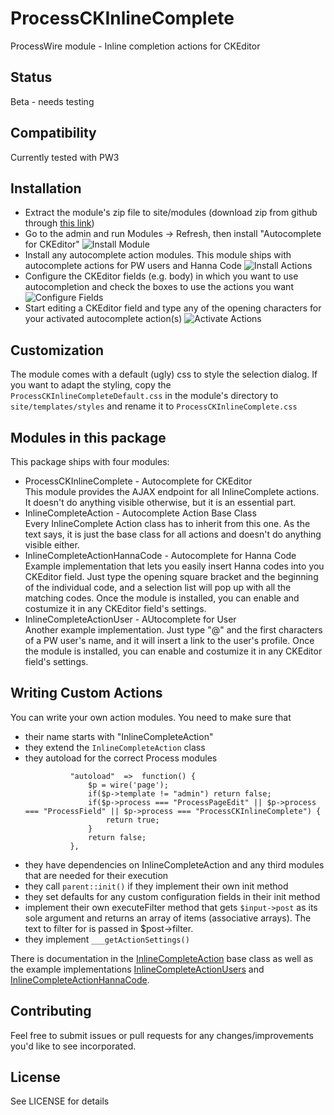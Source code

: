# ProcessCKInlineComplete
ProcessWire module - Inline completion actions for CKEditor

## Status
Beta - needs testing

## Compatibility
Currently tested with PW3

## Installation
* Extract the module's zip file to site/modules (download zip from github through [this link](https://github.com/BitPoet/ProcessCKInlineComplete/archive/master.zip))
* Go to the admin and run Modules -> Refresh, then install "Autocomplete for CKEditor"
  ![Install Module](https://bitpoet.github.io/img/ProcessCKInlineComplete_install_1.png)
* Install any autocomplete action modules. This module ships with autocomplete actions for PW users and Hanna Code
  ![Install Actions](https://bitpoet.github.io/img/ProcessCKInlineComplete_install_2.png)
* Configure the CKEditor fields (e.g. body) in which you want to use autocompletion and check the boxes to use the actions you want
  ![Configure Fields](https://bitpoet.github.io/img/ProcessCKInlineComplete_user_action.png)
* Start editing a CKEditor field and type any of the opening characters for your activated autocomplete action(s)
  ![Activate Actions](https://bitpoet.github.io/img/ProcessCKInlineComplete_editing.gif)

## Customization
The module comes with a default (ugly) css to style the selection dialog. If you want to adapt the styling,
copy the ```ProcessCKInlineCompleteDefault.css``` in the module's directory to ```site/templates/styles``` and rename it to
```ProcessCKInlineComplete.css```

## Modules in this package

This package ships with four modules:

* ProcessCKInlineComplete - Autocomplete for CKEditor  
  This module provides the AJAX endpoint for all InlineComplete actions. It doesn't do anything visible otherwise, but it is an essential part.
* InlineCompleteAction - Autocomplete Action Base Class  
  Every InlineComplete Action class has to inherit from this one. As the text says, it is just the base class for all actions and doesn't do anything visible either.
* InlineCompleteActionHannaCode - Autocomplete for Hanna Code  
  Example implementation that lets you easily insert Hanna codes into you CKEditor field. Just type the opening square bracket and the beginning of the individual code, and a selection list will pop up with all the matching codes. Once the module is installed, you can enable and costumize it in any CKEditor field's settings.
* InlineCompleteActionUser - AUtocomplete for User  
  Another example implementation. Just type "@" and the first characters of a PW user's name, and it will insert a link to the user's profile. Once the module is installed, you can enable and costumize it in any CKEditor field's settings.

## Writing Custom Actions
You can write your own action modules. You need to make sure that
* their name starts with "InlineCompleteAction"
* they extend the ```InlineCompleteAction``` class
* they autoload for the correct Process modules
  ```
			"autoload"	=>	function() {
				$p = wire('page');
				if($p->template != "admin") return false;
				if($p->process === "ProcessPageEdit" || $p->process === "ProcessField" || $p->process === "ProcessCKInlineComplete") {
					return true;
				}
				return false;
			},
  ```
* they have dependencies on InlineCompleteAction and any third modules that are needed for their execution
* they call ```parent::init()``` if they implement their own init method
* they set defaults for any custom configuration fields in their init method
* implement their own executeFilter method that gets ```$input->post``` as its sole argument and returns an array of items (associative arrays). The text to filter for is passed in $post->filter.
* they implement ```___getActionSettings()```

There is documentation in the [InlineCompleteAction](./InlineCompleteAction.module) base class as well as the example implementations [InlineCompleteActionUsers](./InlineCompleteActionUsers.module) and [InlineCompleteActionHannaCode](./InlineCompleteActionHannaCode.module).

## Contributing
Feel free to submit issues or pull requests for any changes/improvements you'd like to see incorporated.

## License
See LICENSE for details
